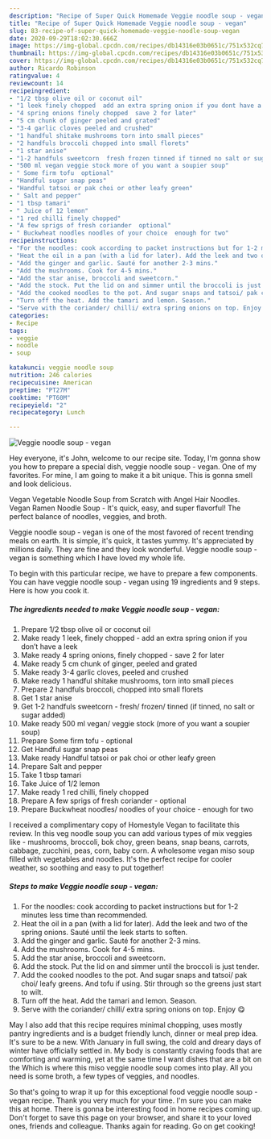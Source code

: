 ```yaml
---
description: "Recipe of Super Quick Homemade Veggie noodle soup - vegan"
title: "Recipe of Super Quick Homemade Veggie noodle soup - vegan"
slug: 83-recipe-of-super-quick-homemade-veggie-noodle-soup-vegan
date: 2020-09-29T18:02:30.666Z
image: https://img-global.cpcdn.com/recipes/db14316e03b0651c/751x532cq70/veggie-noodle-soup-vegan-recipe-main-photo.jpg
thumbnail: https://img-global.cpcdn.com/recipes/db14316e03b0651c/751x532cq70/veggie-noodle-soup-vegan-recipe-main-photo.jpg
cover: https://img-global.cpcdn.com/recipes/db14316e03b0651c/751x532cq70/veggie-noodle-soup-vegan-recipe-main-photo.jpg
author: Ricardo Robinson
ratingvalue: 4
reviewcount: 14
recipeingredient:
- "1/2 tbsp olive oil or coconut oil"
- "1 leek finely chopped  add an extra spring onion if you dont have a leek"
- "4 spring onions finely chopped  save 2 for later"
- "5 cm chunk of ginger peeled and grated"
- "3-4 garlic cloves peeled and crushed"
- "1 handful shitake mushrooms torn into small pieces"
- "2 handfuls broccoli chopped into small florets"
- "1 star anise"
- "1-2 handfuls sweetcorn  fresh frozen tinned if tinned no salt or sugar added"
- "500 ml vegan veggie stock more of you want a soupier soup"
- " Some firm tofu  optional"
- "Handful sugar snap peas"
- "Handful tatsoi or pak choi or other leafy green"
- " Salt and pepper"
- "1 tbsp tamari"
- " Juice of 12 lemon"
- "1 red chilli finely chopped"
- "A few sprigs of fresh coriander  optional"
- " Buckwheat noodles noodles of your choice  enough for two"
recipeinstructions:
- "For the noodles: cook according to packet instructions but for 1-2 minutes less time than recommended."
- "Heat the oil in a pan (with a lid for later). Add the leek and two of the spring onions. Sauté until the leek starts to soften."
- "Add the ginger and garlic. Sauté for another 2-3 mins."
- "Add the mushrooms. Cook for 4-5 mins."
- "Add the star anise, broccoli and sweetcorn."
- "Add the stock. Put the lid on and simmer until the broccoli is just tender."
- "Add the cooked noodles to the pot. And sugar snaps and tatsoi/ pak choi/ leafy greens. And tofu if using. Stir through so the greens just start to wilt."
- "Turn off the heat. Add the tamari and lemon. Season."
- "Serve with the coriander/ chilli/ extra spring onions on top. Enjoy 😋"
categories:
- Recipe
tags:
- veggie
- noodle
- soup

katakunci: veggie noodle soup 
nutrition: 246 calories
recipecuisine: American
preptime: "PT27M"
cooktime: "PT60M"
recipeyield: "2"
recipecategory: Lunch

---
```



![Veggie noodle soup - vegan](https://img-global.cpcdn.com/recipes/db14316e03b0651c/751x532cq70/veggie-noodle-soup-vegan-recipe-main-photo.jpg)

Hey everyone, it's John, welcome to our recipe site. Today, I'm gonna show you how to prepare a special dish, veggie noodle soup - vegan. One of my favorites. For mine, I am going to make it a bit unique. This is gonna smell and look delicious.

Vegan Vegetable Noodle Soup from Scratch with Angel Hair Noodles. Vegan Ramen Noodle Soup - It&#39;s quick, easy, and super flavorful! The perfect balance of noodles, veggies, and broth.

Veggie noodle soup - vegan is one of the most favored of recent trending meals on earth. It is simple, it's quick, it tastes yummy. It's appreciated by millions daily. They are fine and they look wonderful. Veggie noodle soup - vegan is something which I have loved my whole life.


To begin with this particular recipe, we have to prepare a few components. You can have veggie noodle soup - vegan using 19 ingredients and 9 steps. Here is how you cook it.

<!--inarticleads1-->

##### The ingredients needed to make Veggie noodle soup - vegan:

1. Prepare 1/2 tbsp olive oil or coconut oil
1. Make ready 1 leek, finely chopped - add an extra spring onion if you don’t have a leek
1. Make ready 4 spring onions, finely chopped - save 2 for later
1. Make ready 5 cm chunk of ginger, peeled and grated
1. Make ready 3-4 garlic cloves, peeled and crushed
1. Make ready 1 handful shitake mushrooms, torn into small pieces
1. Prepare 2 handfuls broccoli, chopped into small florets
1. Get 1 star anise
1. Get 1-2 handfuls sweetcorn - fresh/ frozen/ tinned (if tinned, no salt or sugar added)
1. Make ready 500 ml vegan/ veggie stock (more of you want a soupier soup)
1. Prepare  Some firm tofu - optional
1. Get Handful sugar snap peas
1. Make ready Handful tatsoi or pak choi or other leafy green
1. Prepare  Salt and pepper
1. Take 1 tbsp tamari
1. Take  Juice of 1/2 lemon
1. Make ready 1 red chilli, finely chopped
1. Prepare A few sprigs of fresh coriander - optional
1. Prepare  Buckwheat noodles/ noodles of your choice - enough for two


I received a complimentary copy of Homestyle Vegan to facilitate this review. In this veg noodle soup you can add various types of mix veggies like - mushrooms, broccoli, bok choy, green beans, snap beans, carrots, cabbage, zucchini, peas, corn, baby corn. A wholesome vegan miso soup filled with vegetables and noodles. It&#39;s the perfect recipe for cooler weather, so soothing and easy to put together! 

<!--inarticleads2-->

##### Steps to make Veggie noodle soup - vegan:

1. For the noodles: cook according to packet instructions but for 1-2 minutes less time than recommended.
1. Heat the oil in a pan (with a lid for later). Add the leek and two of the spring onions. Sauté until the leek starts to soften.
1. Add the ginger and garlic. Sauté for another 2-3 mins.
1. Add the mushrooms. Cook for 4-5 mins.
1. Add the star anise, broccoli and sweetcorn.
1. Add the stock. Put the lid on and simmer until the broccoli is just tender.
1. Add the cooked noodles to the pot. And sugar snaps and tatsoi/ pak choi/ leafy greens. And tofu if using. Stir through so the greens just start to wilt.
1. Turn off the heat. Add the tamari and lemon. Season.
1. Serve with the coriander/ chilli/ extra spring onions on top. Enjoy 😋


May I also add that this recipe requires minimal chopping, uses mostly pantry ingredients and is a budget friendly lunch, dinner or meal prep idea. It&#39;s sure to be a new. With January in full swing, the cold and dreary days of winter have officially settled in. My body is constantly craving foods that are comforting and warming, yet at the same time I want dishes that are a bit on the Which is where this miso veggie noodle soup comes into play. All you need is some broth, a few types of veggies, and noodles. 

So that's going to wrap it up for this exceptional food veggie noodle soup - vegan recipe. Thank you very much for your time. I'm sure you can make this at home. There is gonna be interesting food in home recipes coming up. Don't forget to save this page on your browser, and share it to your loved ones, friends and colleague. Thanks again for reading. Go on get cooking!
